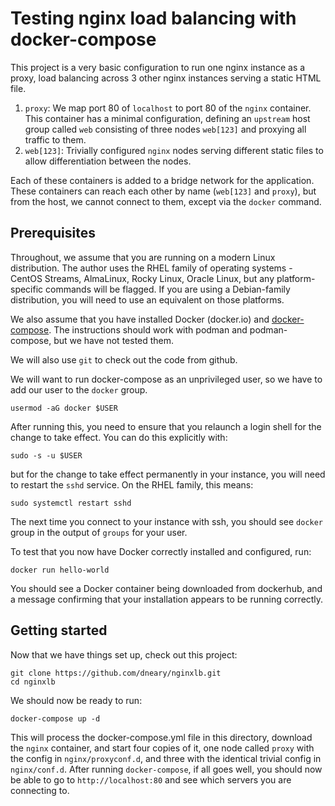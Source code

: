 # Testing nginx load balancing with docker-compose

This project is a very basic configuration to run one nginx instance as a proxy, load balancing across
3 other nginx instances serving a static HTML file.
 
1.  `proxy`: We map port 80 of `localhost` to port 80 of the `nginx` container. This container has a
    minimal configuration, defining an `upstream` host group called `web` consisting of three nodes
    `web[123]` and proxying all traffic to them.
2.  `web[123]`: Trivially configured `nginx` nodes serving different static files to allow
    differentiation between the nodes.

Each of these containers is added to a bridge network for the application. These containers can reach
each other by name (`web[123]` and `proxy`), but from the host, we cannot connect to them,
except via the `docker` command.

## Prerequisites

Throughout, we assume that you are running on a modern Linux distribution. The author uses the RHEL 
family of operating systems - CentOS Streams, AlmaLinux, Rocky Linux, Oracle Linux, but any
platform-specific commands will be flagged. If you are using a Debian-family distribution, you will
need to use an equivalent on those platforms.

We also assume that you have installed Docker (docker.io) and
[docker-compose](https://github.com/docker/compose/releases). The instructions should work with
podman and podman-compose, but we have not tested them.

We will also use `git` to check out the code from github.

We will want to run docker-compose as an unprivileged user, so we have to add our user to
the `docker` group.

    usermod -aG docker $USER

After running this, you need to ensure that you relaunch a login shell for the change to take effect.
You can do this explicitly with:

    sudo -s -u $USER

but for the change to take effect permanently in your instance, you will need to restart the `sshd`
service. On the RHEL family, this means:

    sudo systemctl restart sshd

The next time you connect to your instance with ssh, you should see `docker` group in the output of
`groups` for your user.

To test that you now have Docker correctly installed and configured, run:

    docker run hello-world

You should see a Docker container being downloaded from dockerhub, and a message confirming that your
installation appears to be running correctly.

## Getting started

Now that we have things set up, check out this project:

    git clone https://github.com/dneary/nginxlb.git
    cd nginxlb

We should now be ready to run:

    docker-compose up -d

This will process the docker-compose.yml file in this directory, download the `nginx` container, and start
four copies of it, one node called `proxy` with the config in `nginx/proxyconf.d`, and three with the
identical trivial config in `nginx/conf.d`. After running `docker-compose`, if all goes well, you should
now be able to go to `http://localhost:80` and see which servers you are connecting to.
